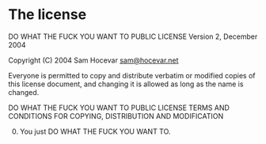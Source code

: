 # The license

DO WHAT THE FUCK YOU WANT TO PUBLIC LICENSE
Version 2, December 2004

Copyright (C) 2004 Sam Hocevar <sam@hocevar.net>

Everyone is permitted to copy and distribute verbatim or modified
copies of this license document, and changing it is allowed as long
as the name is changed.

DO WHAT THE FUCK YOU WANT TO PUBLIC LICENSE
TERMS AND CONDITIONS FOR COPYING, DISTRIBUTION AND MODIFICATION

0. You just DO WHAT THE FUCK YOU WANT TO.
